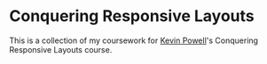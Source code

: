# Conquering Responsive Layouts

This is a collection of my coursework for [Kevin Powell](https://www.kevinpowell.co)'s Conquering Responsive Layouts course.  
